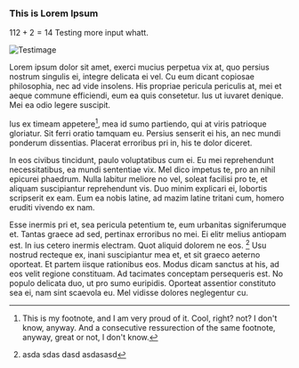 ### This is Lorem Ipsum

$1 12+2=14$ Testing more input whatt.

[](http://www.wolfvollprecht.de/)

![Testimage](file:///home/wolf/logos.png)

Lorem ipsum dolor sit amet, exerci mucius perpetua vix at, quo persius nostrum singulis ei, integre delicata ei vel. Cu eum dicant copiosae philosophia, nec ad vide insolens. His propriae pericula periculis at, mei et aeque commune efficiendi, eum ea quis consetetur. Ius ut iuvaret denique. Mei ea odio legere suscipit.

Ius ex timeam appetere[^1], mea id sumo partiendo, qui at viris patrioque gloriatur. Sit ferri oratio tamquam eu. Persius senserit ei his, an nec mundi ponderum dissentias. Placerat erroribus pri in, his te dolor diceret.

In eos civibus tincidunt, paulo voluptatibus cum ei. Eu mei reprehendunt necessitatibus, ea mundi sententiae vix. Mel dico impetus te, pro an nihil epicurei phaedrum. Nulla labitur meliore no vel, soleat facilisi pro te, et aliquam suscipiantur reprehendunt vis. Duo minim explicari ei, lobortis scripserit ex eam. Eum ea nobis latine, ad mazim latine tritani cum, homero eruditi vivendo ex nam.

Esse inermis pri et, sea pericula petentium te, eum urbanitas signiferumque et. Tantas graece ad sed, pertinax erroribus no mei. Ei elitr melius antiopam est. In ius cetero inermis electram. Quot aliquid dolorem ne eos.
[^2]
Usu nostrud recteque ex, inani suscipiantur mea et, et sit graeco aeterno oporteat. Et partem iisque rationibus eos. Modus dicam sanctus at his, ad eos velit regione constituam. Ad tacimates conceptam persequeris est. No populo delicata duo, ut pro sumo euripidis. Oporteat assentior constituto sea ei, nam sint scaevola eu. Mel vidisse dolores neglegentur cu.

[^1]: This is my footnote, and I am very proud of it. Cool, right? not? I don't know, anyway.
	And a consecutive ressurection of the same footnote, anyway, great or not, I don't know.

[^2]: asda sdas dasd asdasasd